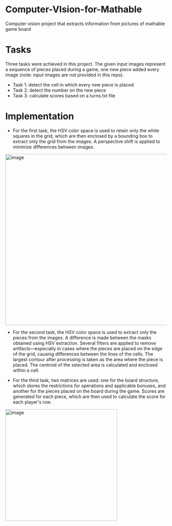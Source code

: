 # Computer-VIsion-for-Mathable
Computer vision project that extracts information from pictures of mathable game board

# Tasks
Three tasks were achieved in this project. The given input images represent a sequence of pieces placed during a game, one new piece added every image (note: input images are not provided in this repo).

- Task 1: detect the cell in which every new piece is placed
- Task 2: detect the number on the new piece
- Task 3: calculate scores based on a turns.txt file

# Implementation

- For the first task, the HSV color space is used to retain only the white squares in the grid, which are then enclosed by a bounding box to extract only the grid from the images. A perspective shift is applied to minimize differences between images.
<img width="534" alt="image" src="https://github.com/user-attachments/assets/84e6b2b3-7654-40c3-af64-39681304f5c8" />

- For the second task, the HSV color space is used to extract only the pieces from the images. A difference is made between the masks obtained using HSV extraction. Several filters are applied to remove artifacts—especially in cases where the pieces are placed on the edge of the grid, causing differences between the lines of the cells. The largest contour after processing is taken as the area where the piece is placed. The centroid of the selected area is calculated and enclosed within a cell.

- For the third task, two matrices are used: one for the board structure, which stores the restrictions for operations and applicable bonuses, and another for the pieces placed on the board during the game. Scores are generated for each piece, which are then used to calculate the score for each player's row.
<img width="349" alt="image" src="https://github.com/user-attachments/assets/805da43f-0339-44c0-9437-1de111f3571a" />

